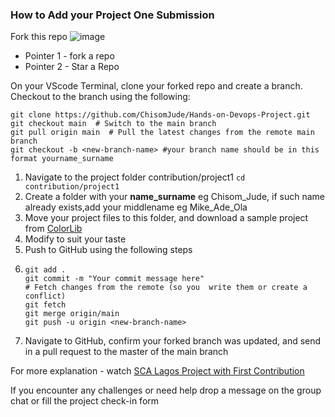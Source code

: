 ### How to Add your Project One Submission

Fork this repo 
![image](https://github.com/ChisomJude/Hands-on-Devops-Project/assets/47423151/68bec712-8f5e-481f-b081-0de264ebbf0b)
- Pointer 1 - fork a repo
- Pointer 2 - Star a Repo
  
On your VScode Terminal, clone your forked repo and create a branch. 
Checkout to the branch using the following:

```git
git clone https://github.com/ChisomJude/Hands-on-Devops-Project.git
git checkout main  # Switch to the main branch
git pull origin main  # Pull the latest changes from the remote main branch
git checkout -b <new-branch-name> #your branch name should be in this format yourname_surname
```
1. Navigate to the project folder contribution/project1 `cd contribution/project1`
2. Create a folder with your **name_surname** eg Chisom_Jude, if such name already exists,add your middlename eg Mike_Ade_Ola
3. Move your project files to this folder, and download a sample project from [ColorLib](https://colorlib.com/wp/cat/personal/)
4. Modify to suit your taste
5. Push to GitHub using the following steps
6. ```git
   git add .
   git commit -m "Your commit message here"
   # Fetch changes from the remote (so you  write them or create a conflict)
   git fetch
   git merge origin/main
   git push -u origin <new-branch-name>
   ```
7. Navigate to GitHub, confirm your forked branch was updated, and send in a pull request to the master of the main branch

For more explanation - watch [SCA Lagos Project with First Contribution](https://www.youtube.com/watch?v=7hpMeh68f10&t=73s) 

If you encounter any challenges or need help drop a message on the group chat or fill the project check-in form
